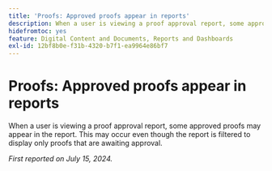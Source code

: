 ```yaml
---
title: 'Proofs: Approved proofs appear in reports'
description: When a user is viewing a proof approval report, some approved proofs may appear in the report. This may occur even though the report is filtered to display only proofs that are awaiting approval.
hidefromtoc: yes
feature: Digital Content and Documents, Reports and Dashboards
exl-id: 12bf8b0e-f31b-4320-b7f1-ea9964e86bf7
---
```

# Proofs: Approved proofs appear in reports

<!--
>[!NOTE]
>
>This issue was fixed on January 28, 2025.
-->

When a user is viewing a proof approval report, some approved proofs may appear in the report. This may occur even though the report is filtered to display only proofs that are awaiting approval.

_First reported on July 15, 2024._
